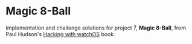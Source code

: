 # Magic 8-Ball

Implementation and challenge solutions for project 7, **Magic 8-Ball**, from Paul Hudson's [Hacking with watchOS][hacking-with-watchos] book.

[hacking-with-watchos]: https://www.hackingwithswift.com/store/hacking-with-watchos
